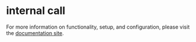 # internal call

For more information on functionality, setup, and configuration, please visit the [documentation site](https://flex-project-template-docs-2618-dev.twil.io/Feature%20Library/overview).

